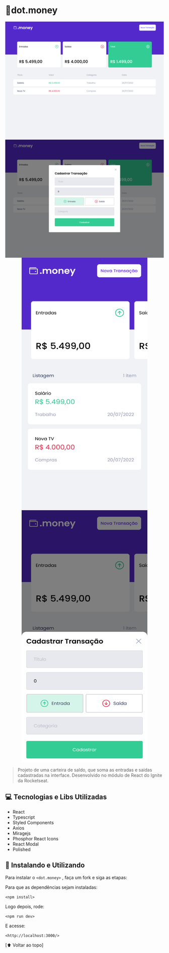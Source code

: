 # :money_with_wings:dot.money 

<div style='display:flex; flex-direction: column; justify-content: center; align-items: center;'>
  <img src="imgs/desktop.png" alt="exemplo imagem">
  <img src="imgs/desktop-modal.png" alt="exemplo imagem">
  <img src="imgs/mobile.png" width='400' height='800' alt="exemplo imagem">
  <img src="imgs/mobile-modal.png" width='400' height='800' alt="exemplo imagem">
</div>

> Projeto de uma carteira de saldo, que soma as entradas e saídas cadastradas na interface. Desenvolvido no módulo de React do Ignite da Rocketseat.


## 💻 Tecnologias e Libs Utilizadas

* React
* Typescript
* Styled Components
* Axios
* Miragejs
* Phosphor React Icons
* React Modal
* Polished


## 🚀 Instalando e Utilizando

Para instalar o `<dot.money>` , faça um fork e siga as etapas:

Para que as dependências sejam instaladas:

```
<npm install>
```

Logo depois, rode: 

```
<npm run dev>
```

E acesse:

```
<http://localhost:3000/>
```

[⬆ Voltar ao topo]
